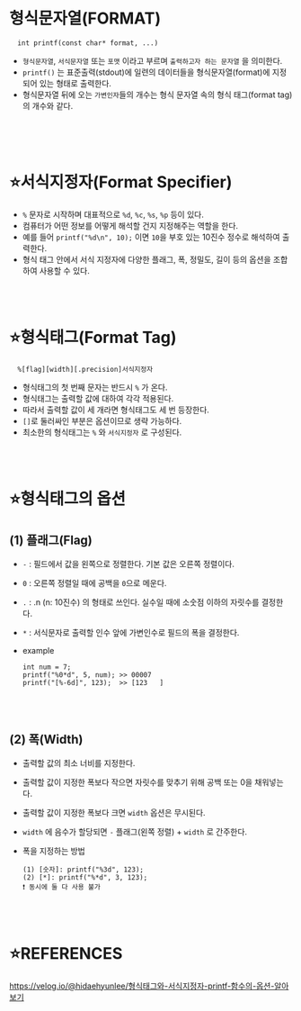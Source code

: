 # 형식문자열(FORMAT)

      int printf(const char* format, ...)

* `형식문자열`, `서식문자열` 또는 `포맷` 이라고 부르며 `출력하고자 하는 문자열` 을 의미한다.
* `printf()` 는 표준출력(stdout)에 일련의 데이터들을 형식문자열(format)에 지정되어 있는 형태로 출력한다.
* 형식문자열 뒤에 오는 `가변인자`들의 개수는 형식 문자열 속의 형식 태그(format tag)의 개수와 같다.
</br>
</br>
</br>

⭐서식지정자(Format Specifier)
===========================
      
* `%` 문자로 시작하며 대표적으로 `%d`, `%c`, `%s`, `%p` 등이 있다.
* 컴퓨터가 어떤 정보를 어떻게 해석할 건지 지정해주는 역할을 한다.
* 예를 들어 `printf("%d\n", 10);` 이면 `10`을 부호 있는 10진수 정수로 해석하여 출력한다.
* 형식 태그 안에서 서식 지정자에 다양한 플래그, 폭, 정밀도, 길이 등의 옵션을 조합하여 사용할 수 있다.

</br>
</br>

⭐형식태그(Format Tag)
===================

      %[flag][width][.precision]서식지정자

* 형식태그의 첫 번째 문자는 반드시 `%` 가 온다.
* 형식태그는 출력할 값에 대하여 각각 적용된다.
* 따라서 출력할 값이 세 개라면 형식태그도 세 번 등장한다.
* `[]`로 둘러싸인 부분은 옵션이므로 생략 가능하다.
* 최소한의 형식태그는 `%` 와 `서식지정자` 로 구성된다.

</br>
</br>

⭐형식태그의 옵션
=============

## (1) 플래그(Flag)

* `-` : 필드에서 값을 왼쪽으로 정렬한다. 기본 값은 오른쪽 정렬이다.
* `0` : 오른쪽 정렬일 때에 공백을 `0`으로 메운다.
* `.` : .n (n: 10진수) 의 형태로 쓰인다. 실수일 때에 소숫점 이하의 자릿수를 결정한다.
* `*` : 서식문자로 출력할 인수 앞에 가변인수로 필드의 폭을 결정한다.
* example

      int num = 7;
      printf("%0*d", 5, num); >> 00007
      printf("[%-6d]", 123);  >> [123   ]

</br>
</br>

## (2) 폭(Width)

* 출력할 값의 최소 너비를 지정한다.
* 출력할 값이 지정한 폭보다 작으면 자릿수를 맞추기 위해 공백 또는 0을 채워넣는다.
* 출력할 값이 지정한 폭보다 크면 `width` 옵션은 무시된다.
* `width` 에 음수가 할당되면 `-` 플래그(왼쪽 정렬) + `width` 로 간주한다.
* 폭을 지정하는 방법
      
      (1) [숫자]: printf("%3d", 123);
      (2) [*]: printf("%*d", 3, 123);
      ❗ 동시에 둘 다 사용 불가

</br>
</br>

⭐REFERENCES
============

https://velog.io/@hidaehyunlee/형식태그와-서식지정자-printf-함수의-옵션-알아보기
